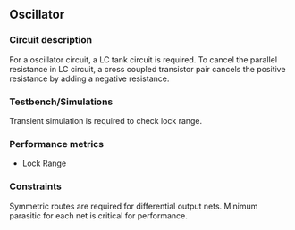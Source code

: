 ## Oscillator

### Circuit description
For a oscillator circuit, a LC tank circuit is required. To cancel the parallel resistance in LC circuit, a cross coupled transistor pair
cancels the positive resistance by adding a negative resistance.

### Testbench/Simulations
Transient simulation is required to check lock range.

### Performance metrics
* Lock Range

### Constraints
Symmetric routes are required for differential output nets. Minimum parasitic for each net is critical for performance.
